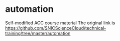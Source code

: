 # automation
Self-modified ACC course material
The original link is https://github.com/SNICScienceCloud/technical-training/tree/master/automation
